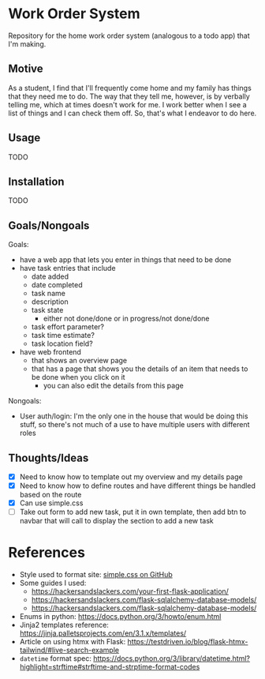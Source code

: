 # Work Order System
Repository for the home work order system (analogous to a todo app) that I'm making.

## Motive
As a student, I find that I'll frequently come home and my family has things that they need me to do.
The way that they tell me, however, is by verbally telling me, which at times doesn't work for me.
I work better when I see a list of things and I can check them off.
So, that's what I endeavor to do here.

## Usage
TODO

## Installation
TODO

## Goals/Nongoals
Goals:
- have a web app that lets you enter in things that need to be done
- have task entries that include
  - date added
  - date completed
  - task name
  - description
  - task state
    - either not done/done or in progress/not done/done
  - task effort parameter?
  - task time estimate?
  - task location field?
- have web frontend
  - that shows an overview page
  - that has a page that shows you the details of an item that needs to be done when you click on it
    - you can also edit the details from this page

Nongoals:
- User auth/login: I'm the only one in the house that would be doing this stuff,
  so there's not much of a use to have multiple users with different roles

## Thoughts/Ideas
- [x] Need to know how to template out my overview and my details page
- [x] Need to know how to define routes and have different things be handled based on the route
- [x] Can use simple.css
- [ ] Take out form to add new task, put it in own template, then add btn to navbar
      that will call to display the section to add a new task

# References
- Style used to format site:
  [simple.css on GitHub](https://github.com/kevquirk/simple.css/)
- Some guides I used:
  - <https://hackersandslackers.com/your-first-flask-application/>
  - <https://hackersandslackers.com/flask-sqlalchemy-database-models/>
  - <https://hackersandslackers.com/flask-sqlalchemy-database-models/>
- Enums in python:
  <https://docs.python.org/3/howto/enum.html>
- Jinja2 templates reference:
  <https://jinja.palletsprojects.com/en/3.1.x/templates/>
- Article on using htmx with Flask:
  <https://testdriven.io/blog/flask-htmx-tailwind/#live-search-example>
- `datetime` format spec:
  <https://docs.python.org/3/library/datetime.html?highlight=strftime#strftime-and-strptime-format-codes>
